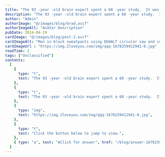 ```yaml
---
title: "The 93 -year -old brain expert spent a 60 -year study.  It was found if don't eat two foods , they will not suffer from dementia in this life!"
description: "The 93 -year -old brain expert spent a 60 -year study.  It was found if don't eat two foods , they will not suffer from dementia in this life!"
author: "Admin"
authorImage: "@/images/blog/brad.avif"
authorImageAlt: "Avatar Description"
pubDate: 2024-04-19
cardImage: "@/images/blog/post-2.avif"
cardImageAlt: "Man in black sweatpants using DEWALT circular saw and cutting a wood plank"
cardImageUrl : "https://img.2loveyou.com/img/qqq-1678259412941-0.jpg"
readTime: 2
tags: ["Unclassified"]
contents:
  [
    {
      type: "t",
      text: "The 93 -year -old brain expert spent a 60 -year study.  It was found if don't eat two foods , they will not suffer from dementia in this life!",
    },
    {
      type: "t",
      text: "The 93 -year -old brain expert spent a 60 -year study.  It was found if don't eat two foods , they will not suffer from dementia in this life!",
    },
    {
      type: "img",
      text: "https://img.2loveyou.com/img/qqq-1678259412941-0.jpg",
    },
    {
      type: "t",
      text: "Click the button below to jump to view.",
    },
    { type: "a", text: "AClick for answer", href: "/blog/answer-1678259412941-384769/" },
  ]
---
```

